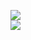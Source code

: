 [![](https://img.shields.io/badge/Made%20With-Github%20Spray-lightgrey.svg?style=for-the-badge&logo=github)](https://github.com/Annihil/github-spray#8395)  
[![](https://i.imgur.com/2DrTn0Z.gif)](https://github.com/Annihil/github-spray)